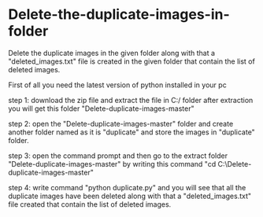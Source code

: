 # Delete-the-duplicate-images-in-folder

Delete the duplicate images in the given folder along with that a "deleted_images.txt" file is created in the given folder that contain the list of deleted images.

First of all you need the latest version of python installed in your pc

step 1: download the zip file and extract the file in C:/ folder after extraction you will get this folder "Delete-duplicate-images-master"

step 2: open the "Delete-duplicate-images-master" folder and create another folder named as it is "duplicate" and store the images in "duplicate" folder.

step 3: open the command prompt and then go to the extract folder "Delete-duplicate-images-master" by writing this command "cd C:\Delete-duplicate-images-master"

step 4: write command "python duplicate.py" and you will see that all the duplicate images have been deleted along with that a "deleted_images.txt" file created 
that contain the list of deleted images.

